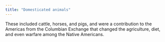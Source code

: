 ```yaml
---
title: "Domesticated animals"
---
```

These included cattle, horses, and pigs, and were a contribution to the Americas from the Columbian Exchange that changed the agriculture, diet, and even warfare among the Native Americans.

